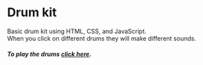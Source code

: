 # Drum kit

Basic drum kit using HTML, CSS, and JavaScript.<br> 
When you click on different drums they will make different sounds.
##### To play the drums [click here](https://rahulbhoir.github.io/js_drum_kit/).
